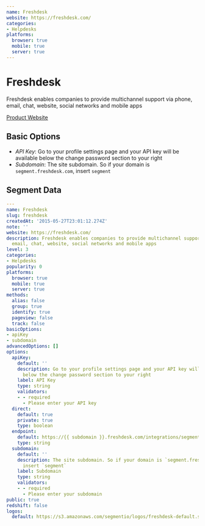 ```yaml
---
name: Freshdesk
website: https://freshdesk.com/
categories:
- Helpdesks
platforms:
  browser: true
  mobile: true
  server: true
---
```


# Freshdesk

Freshdesk enables companies to provide multichannel support via phone, email, chat, website, social networks and mobile apps

[Product Website](https://freshdesk.com/)

## Basic Options

- *API Key*: Go to your profile settings page and your API key will be available below the change password section to your right
- *Subdomain*: The site subdomain. So if your domain is `segment.freshdesk.com`, insert `segment`


## Segment Data
```yaml
---
name: Freshdesk
slug: freshdesk
createdAt: '2015-05-27T23:01:12.274Z'
note: ''
website: https://freshdesk.com/
description: Freshdesk enables companies to provide multichannel support via phone,
  email, chat, website, social networks and mobile apps
level: 3
categories:
- Helpdesks
popularity: 0
platforms:
  browser: true
  mobile: true
  server: true
methods:
  alias: false
  group: true
  identify: true
  pageview: false
  track: false
basicOptions:
- apiKey
- subdomain
advancedOptions: []
options:
  apiKey:
    default: ''
    description: Go to your profile settings page and your API key will be available
      below the change password section to your right
    label: API Key
    type: string
    validators:
    - - required
      - Please enter your API key
  direct:
    default: true
    private: true
    type: boolean
  endpoint:
    default: https://{{ subdomain }}.freshdesk.com/integrations/segment.json
    type: string
  subdomain:
    default: ''
    description: The site subdomain. So if your domain is `segment.freshdesk.com`,
      insert `segment`
    label: Subdomain
    type: string
    validators:
    - - required
      - Please enter your subdomain
public: true
redshift: false
logos:
  default: https://s3.amazonaws.com/segmentio/logos/freshdesk-default.svg

```

